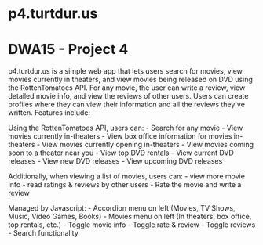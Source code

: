 p4.turtdur.us
=============

DWA15 - Project 4
=================
p4.turtdur.us is a simple web app that lets users search for movies, view movies currently in theaters, and view movies being released on DVD using the RottenTomatoes API.  For any movie, the user can write a review, view detailed movie info, and view the reviews of other users.  Users can create profiles where they can view their information and all the reviews they've written.  Features include:

Using the RottenTomatoes API, users can:
	- Search for any movie
	- View movies currently in-theaters
	- View box office information for movies in-theaters
	- View movies currently opening in-theaters
	- View movies coming soon to a theater near you
	- View top DVD rentals
	- View current DVD releases
	- View new DVD releases
	- View upcoming DVD releases

Additionally, when viewing a list of movies, users can:
	- view more movie info
	- read ratings & reviews by other users
	- Rate the movie and write a review

Managed by Javascript:
	- Accordion menu on left (Movies, TV Shows, Music, Video Games, Books)
	- Movies menu on left (In theaters, box office, top rentals, etc.)
	- Toggle movie info
	- Toggle rate & review
	- Toggle reviews
	- Search functionality
